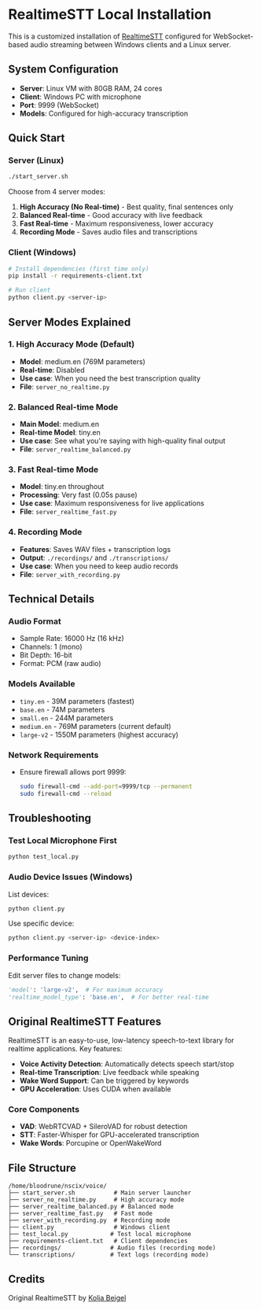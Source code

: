# RealtimeSTT Local Installation

This is a customized installation of [RealtimeSTT](https://github.com/KoljaB/RealtimeSTT) configured for WebSocket-based audio streaming between Windows clients and a Linux server.

## System Configuration
- **Server**: Linux VM with 80GB RAM, 24 cores
- **Client**: Windows PC with microphone
- **Port**: 9999 (WebSocket)
- **Models**: Configured for high-accuracy transcription

## Quick Start

### Server (Linux)
```bash
./start_server.sh
```

Choose from 4 server modes:
1. **High Accuracy (No Real-time)** - Best quality, final sentences only
2. **Balanced Real-time** - Good accuracy with live feedback
3. **Fast Real-time** - Maximum responsiveness, lower accuracy
4. **Recording Mode** - Saves audio files and transcriptions

### Client (Windows)
```bash
# Install dependencies (first time only)
pip install -r requirements-client.txt

# Run client
python client.py <server-ip>
```

## Server Modes Explained

### 1. High Accuracy Mode (Default)
- **Model**: medium.en (769M parameters)
- **Real-time**: Disabled
- **Use case**: When you need the best transcription quality
- **File**: `server_no_realtime.py`

### 2. Balanced Real-time Mode
- **Main Model**: medium.en
- **Real-time Model**: tiny.en
- **Use case**: See what you're saying with high-quality final output
- **File**: `server_realtime_balanced.py`

### 3. Fast Real-time Mode
- **Model**: tiny.en throughout
- **Processing**: Very fast (0.05s pause)
- **Use case**: Maximum responsiveness for live applications
- **File**: `server_realtime_fast.py`

### 4. Recording Mode
- **Features**: Saves WAV files + transcription logs
- **Output**: `./recordings/` and `./transcriptions/`
- **Use case**: When you need to keep audio records
- **File**: `server_with_recording.py`

## Technical Details

### Audio Format
- Sample Rate: 16000 Hz (16 kHz)
- Channels: 1 (mono)
- Bit Depth: 16-bit
- Format: PCM (raw audio)

### Models Available
- `tiny.en` - 39M parameters (fastest)
- `base.en` - 74M parameters
- `small.en` - 244M parameters
- `medium.en` - 769M parameters (current default)
- `large-v2` - 1550M parameters (highest accuracy)

### Network Requirements
- Ensure firewall allows port 9999:
  ```bash
  sudo firewall-cmd --add-port=9999/tcp --permanent
  sudo firewall-cmd --reload
  ```

## Troubleshooting

### Test Local Microphone First
```bash
python test_local.py
```

### Audio Device Issues (Windows)
List devices:
```bash
python client.py
```

Use specific device:
```bash
python client.py <server-ip> <device-index>
```

### Performance Tuning
Edit server files to change models:
```python
'model': 'large-v2',  # For maximum accuracy
'realtime_model_type': 'base.en',  # For better real-time
```

## Original RealtimeSTT Features

RealtimeSTT is an easy-to-use, low-latency speech-to-text library for realtime applications. Key features:

- **Voice Activity Detection**: Automatically detects speech start/stop
- **Real-time Transcription**: Live feedback while speaking
- **Wake Word Support**: Can be triggered by keywords
- **GPU Acceleration**: Uses CUDA when available

### Core Components
- **VAD**: WebRTCVAD + SileroVAD for robust detection
- **STT**: Faster-Whisper for GPU-accelerated transcription
- **Wake Words**: Porcupine or OpenWakeWord

## File Structure
```
/home/bloodrune/nscix/voice/
├── start_server.sh           # Main server launcher
├── server_no_realtime.py     # High accuracy mode
├── server_realtime_balanced.py # Balanced mode
├── server_realtime_fast.py   # Fast mode
├── server_with_recording.py  # Recording mode
├── client.py                 # Windows client
├── test_local.py            # Test local microphone
├── requirements-client.txt   # Client dependencies
├── recordings/              # Audio files (recording mode)
└── transcriptions/          # Text logs (recording mode)
```

## Credits
Original RealtimeSTT by [Kolja Beigel](https://github.com/KoljaB/RealtimeSTT)